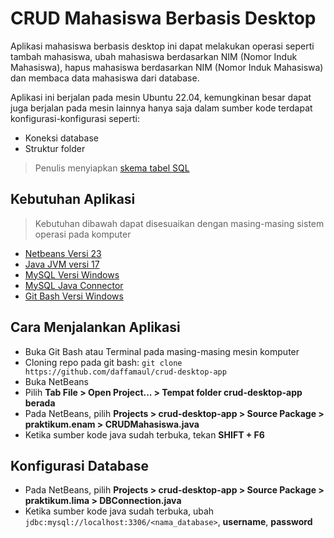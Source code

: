 # CRUD Mahasiswa Berbasis Desktop
Aplikasi mahasiswa berbasis desktop ini dapat melakukan operasi seperti tambah mahasiswa, ubah mahasiswa berdasarkan NIM (Nomor Induk Mahasiswa), hapus mahasiswa berdasarkan NIM (Nomor Induk Mahasiswa) dan membaca data mahasiswa dari database.

Aplikasi ini berjalan pada mesin Ubuntu 22.04, kemungkinan besar dapat juga berjalan pada mesin lainnya hanya saja dalam sumber kode terdapat konfigurasi-konfigurasi seperti:

- Koneksi database
- Struktur folder

> Penulis menyiapkan [skema tabel SQL](./netbeans_kampus.sql)
## Kebutuhan Aplikasi
> Kebutuhan dibawah dapat disesuaikan dengan masing-masing sistem operasi pada komputer
- [Netbeans Versi 23](https://netbeans.apache.org/front/main/download/)
- [Java JVM versi 17](https://www.oracle.com/java/technologies/javase/jdk17-archive-downloads.html)
- [MySQL Versi Windows](https://dev.mysql.com/downloads/installer/)
- [MySQL Java Connector](https://dev.mysql.com/downloads/connector/j/)
- [Git Bash Versi Windows](https://git-scm.com/downloads/win)

## Cara Menjalankan Aplikasi
- Buka Git Bash atau Terminal pada masing-masing mesin komputer
- Cloning repo pada git bash: ```git clone https://github.com/daffamaul/crud-desktop-app``` 
- Buka NetBeans
- Pilih **Tab File > Open Project... > Tempat folder crud-desktop-app berada**
- Pada NetBeans, pilih **Projects > crud-desktop-app > Source Package > praktikum.enam > CRUDMahasiswa.java**
- Ketika sumber kode java sudah terbuka, tekan **SHIFT + F6**

## Konfigurasi Database
- Pada NetBeans, pilih **Projects > crud-desktop-app > Source Package > praktikum.lima > DBConnection.java**
- Ketika sumber kode java sudah terbuka, ubah ```jdbc:mysql://localhost:3306/<nama_database>```, **username**, **password** 